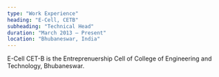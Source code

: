 ```yaml
---
type: "Work Experience"
heading: "E-Cell, CETB"
subheading: "Technical Head"
duration: "March 2013 – Present"
location: "Bhubaneswar, India"
---
```


E-Cell CET-B is the Entreprenuership Cell of College of Engineering and Technology, Bhubaneswar. 
